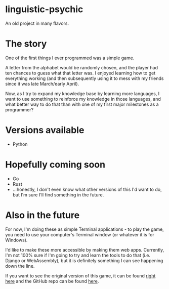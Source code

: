 # linguistic-psychic
An old project in many flavors.

# The story
One of the first things I ever programmed was a simple game.

A letter from the alphabet would be randomly chosen, and the player had ten chances to guess what that letter was. I enjoyed learning how to get everything working (and then subsequently using it to mess with my friends since it was late March/early April).

Now, as I try to expand my knowledge base by learning more languages, I want to use something to reinforce my knowledge in those languages, and what better way to do that than with one of my first major milestones as a programmer?

# Versions available
- Python

# Hopefully coming soon
- Go
- Rust
- ...honestly, I don't even know what other versions of this I'd want to do, but I'm sure I'll find something in the future.

# Also in the future
For now, I'm doing these as simple Terminal applications - to play the game, you need to use your computer's Terminal window (or whatever it is for Windows).

I'd like to make these more accessible by making them web apps. Currently, I'm not 100% sure if I'm going to try and learn the tools to do that (i.e. Django or WebAssembly), but it is definitely something I can see happening down the line.

If you want to see the original version of this game, it can be found <a href="https://jamescalingo.dev/PsychicGame" target="blank">right here</a> and the GitHub repo can be found [here](https://github.com/JamesCalingo/PsychicGame).
